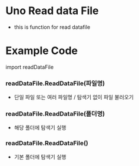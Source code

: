 # Uno Read data File
- this is function for read datafile 

# Example Code

 import readDataFile
 
### readDataFile.ReadDataFile(파일명)
 - 단일 파일 또는 여러 파일명 / 탐색기 없이 파일 불러오기
### readDataFile.ReadDataFile(폴더명)  
 - 해당 폴더에 탐색기 실행
### readDataFile.ReadDataFile()
 - 기본 폴더에 탐색기 실행